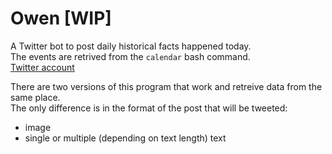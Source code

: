 # Owen [WIP]
A Twitter bot to post daily historical facts happened today.    
The events are retrived from the `calendar` bash command.    
[Twitter account](https://twitter.com/Owen10825549)    

There are two versions of this program that work and retreive data from the same place.    
The only difference is in the format of the post that will be tweeted:    
* image
* single or multiple (depending on text length) text
